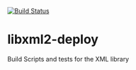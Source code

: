 [![Build Status](http://ci.sagrid.ac.za/buildStatus/icon?job=libxml2-deploy)](http://ci.sagrid.ac.za/job/libxml2-deploy)
# libxml2-deploy
Build Scripts and tests for the XML library
